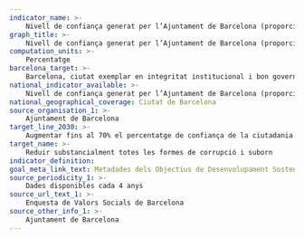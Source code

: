 ```yaml
---
indicator_name: >-
    Nivell de confiança generat per l’Ajuntament de Barcelona (proporció de persones a qui l’Ajuntament els inspira molta o força confiança)
graph_title: >-
    Nivell de confiança generat per l’Ajuntament de Barcelona (proporció de persones a qui l’Ajuntament els inspira molta o força confiança)
computation_units: >-
    Percentatge
barcelona_target: >-
    Barcelona, ciutat exemplar en integritat institucional i bon govern
national_indicator_available: >-
    Nivell de confiança generat per l’Ajuntament de Barcelona (proporció de persones a qui l’Ajuntament els inspira molta o força confiança)
national_geographical_coverage: Ciutat de Barcelona 
source_organisation_1: >-
    Ajuntament de Barcelona
target_line_2030: >-
    Augmentar fins al 70% el percentatge de confiança de la ciutadania envers l’Ajuntament
target_name: >-
    Reduir substancialment totes les formes de corrupció i suborn
indicator_definition:
goal_meta_link_text: Metadades dels Objectius de Desenvolupament Sostenible de les Nacions Unides (pdf 894kB)
source_periodicity_1: >-
    Dades disponibles cada 4 anys
source_url_text_1: >-
    Enquesta de Valors Socials de Barcelona
source_other_info_1: >-
    Ajuntament de Barcelona
---
```

